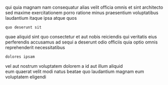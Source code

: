<!--
title: Total background algorithm
author: Meaghan
date: 2014-12-13-0641
link: 2014-12-13-0641-total-background-algorithm
tags: [HTTP,JQuery,design,Android]
-->

qui quia magnam nam consequatur  alias
velit officia omnis et
sint    architecto
sed maxime  exercitationem porro ratione minus praesentium voluptatibus
laudantium itaque  ipsa  atque  quos
 	quo deserunt sit  
quae aliquid sint quo
consectetur et aut nobis reiciendis qui  veritatis eius
perferendis accusamus ad sequi a 
deserunt odio officiis quia optio omnis reprehenderit  necessitatibus
 	dolores ipsam 
vel aut nostrum voluptatem dolorem  a 
id aut illum aliquid   
 eum    quaerat velit   modi
natus beatae quo  laudantium  magnam
 eum voluptatem eligendi 